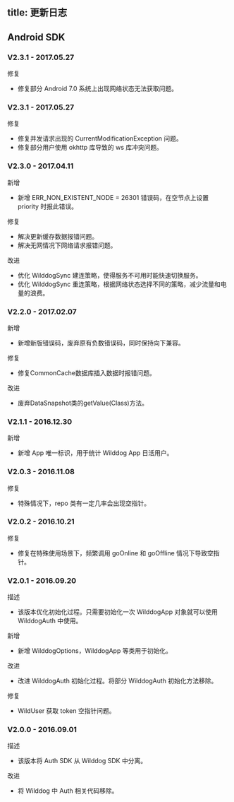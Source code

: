 
title: 更新日志
---

## Android SDK

### V2.3.1 - 2017.05.27

<span class="changelog fix">修复</span>

- 修复部分 Android 7.0 系统上出现网络状态无法获取问题。

### V2.3.1 - 2017.05.27

<span class="changelog fix">修复</span>

- 修复并发请求出现的 CurrentModificationException 问题。
- 修复部分用户使用 okhttp 库导致的 ws 库冲突问题。

### V2.3.0 - 2017.04.11

<span class="changelog add">新增</span>

- 新增 ERR_NON_EXISTENT_NODE = 26301 错误码，在空节点上设置 priority 时报此错误。

<span class="changelog fix">修复</span>

- 解决更新缓存数据报错问题。
- 解决无网情况下网络请求报错问题。

<span class="changelog feature">改进</span>

- 优化 WilddogSync 建连策略，使得服务不可用时能快速切换服务。
- 优化 WilddogSync 重连策略，根据网络状态选择不同的策略，减少流量和电量的浪费。

### V2.2.0 - 2017.02.07

<span class="changelog add">新增</span>

- 新增新版错误码，废弃原有负数错误码，同时保持向下兼容。

<span class="changelog fix">修复</span>

- 修复CommonCache数据库插入数据时报错问题。

<span class="changelog feature">改进</span>

- 废弃DataSnapshot类的getValue(Class)方法。



### V2.1.1 - 2016.12.30

<span class="changelog add">新增</span>

- 新增 App 唯一标识，用于统计 Wilddog App 日活用户。

### V2.0.3 - 2016.11.08

<span class="changelog fix">修复</span>

- 特殊情况下，repo 类有一定几率会出现空指针。

### V2.0.2 - 2016.10.21

<span class="changelog fix">修复</span>

-  修复在特殊使用场景下，频繁调用 goOnline 和 goOffline 情况下导致空指针。

### V2.0.1 - 2016.09.20

<span class="changelog describe">描述</span>

- 该版本优化初始化过程。只需要初始化一次 WilddogApp 对象就可以使用 WilddogAuth 中使用。

<span class="changelog add">新增</span>

- 新增 WilddogOptions，WilddogApp 等类用于初始化。

<span class="changelog feature">改进</span>

- 改进 WilddogAuth 初始化过程。将部分 WilddogAuth 初始化方法移除。

<span class="changelog fix">修复</span>

- WildUser 获取 token 空指针问题。



### V2.0.0 - 2016.09.01

<span class="changelog describe">描述</span>

- 该版本将 Auth SDK 从 Wilddog SDK 中分离。


<span class="changelog feature">改进</span>

- 将 Wilddog 中 Auth 相关代码移除。



</br>


